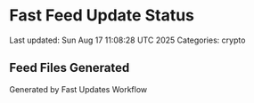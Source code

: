 # Fast Feed Update Status
Last updated: Sun Aug 17 11:08:28 UTC 2025
Categories: crypto

## Feed Files Generated

Generated by Fast Updates Workflow
